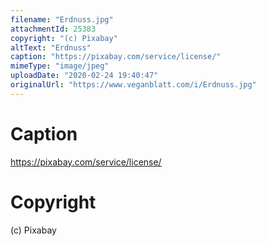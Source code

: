 ```yaml
---
filename: "Erdnuss.jpg"
attachmentId: 25383
copyright: "(c) Pixabay"
altText: "Erdnuss"
caption: "https://pixabay.com/service/license/"
mimeType: "image/jpeg"
uploadDate: "2020-02-24 19:40:47"
originalUrl: "https://www.veganblatt.com/i/Erdnuss.jpg"
---
```


# Caption

https://pixabay.com/service/license/

# Copyright

(c) Pixabay
